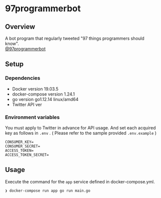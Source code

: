 # 97programmerbot

## Overview
A bot program that regularly tweeted "97 things programmers should know".<br>
[@97programmerbot](https://twitter.com/97programmerbot)

## Setup

### Dependencies
- Docker version 19.03.5
- docker-compose version 1.24.1
- go version go1.12.14 linux/amd64
- Twitter API ver

### Environment variables
You must apply to Twitter in advance for API usage. And set each acquired key as follows in `.env` . ( Please refer to the sample provided `.env.example` )

```env
CONSUMER_KEY=
CONSUMER_SECRET=
ACCESS_TOKEN=
ACCESS_TOKEN_SECRET=
```

## Usage
Execute the command for the `app` service defined in docker-compose.yml.

```
❯ docker-compose run app go run main.go
```
